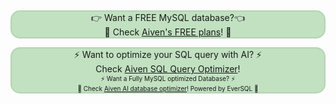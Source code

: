&nbsp;<p style="background: #C1E1C1;border: 2px solid #b4d3b2;border-radius: 15px;text-align: center;">👉 Want a FREE MySQL database?👈<br>🦀 Check <a href="https://go.aiven.io/francesco-signup">Aiven's FREE plans</a>! 🦀
<p style="background: #C1E1C1;border: 2px solid #b4d3b2;border-radius: 15px;text-align: center;">
⚡️ Want to optimize your SQL query with AI? ⚡️ <br>
Check  <a href="https://go.aiven.io/ft-sql-query-optimizer">Aiven SQL Query Optimizer</a>! <br><font size=1>
⚡️ Want a Fully MySQL optimized Database? ⚡️ <br>
🐧 Check  <a href="https://go.aiven.io/ft-ai-db-optimizer">Aiven AI database optimizer</a>! Powered by EverSQL 🐧
</p>
